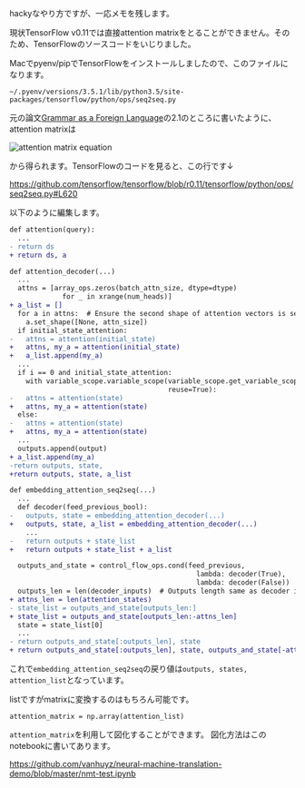 hackyなやり方ですが、一応メモを残します。

現状TensorFlow v0.11では直接attention matrixをとることができません。そのため、TensorFlowのソースコードをいじりました。

Macでpyenv/pipでTensorFlowをインストールしましたので、このファイルになります。

```
~/.pyenv/versions/3.5.1/lib/python3.5/site-packages/tensorflow/python/ops/seq2seq.py
```

元の論文[Grammar as a Foreign Language](https://arxiv.org/abs/1412.7449)の2.1のところに書いたように、attention matrixは

![attention matrix equation](https://github.com/vanhuyz/neural-machine-translation-demo/blob/master/docs/attn_equation.gif?raw=true)

から得られます。TensorFlowのコードを見ると、この行です↓

https://github.com/tensorflow/tensorflow/blob/r0.11/tensorflow/python/ops/seq2seq.py#L620

以下のように編集します。

```diff
def attention(query):
  ...
- return ds
+ return ds, a
```

```diff
def attention_decoder(...)
  ...
  attns = [array_ops.zeros(batch_attn_size, dtype=dtype)
             for _ in xrange(num_heads)]
+ a_list = []
  for a in attns:  # Ensure the second shape of attention vectors is set.
    a.set_shape([None, attn_size])
  if initial_state_attention:
-   attns = attention(initial_state)
+   attns, my_a = attention(initial_state)
+   a_list.append(my_a)
  ...
  if i == 0 and initial_state_attention:
    with variable_scope.variable_scope(variable_scope.get_variable_scope(),
                                       reuse=True):
-   attns = attention(state)
+   attns, my_a = attention(state)
  else:
-   attns = attention(state)
+   attns, my_a = attention(state)
  ...
  outputs.append(output)
+ a_list.append(my_a)
-return outputs, state,
+return outputs, state, a_list
```

```diff
def embedding_attention_seq2seq(...)
  ...
  def decoder(feed_previous_bool):
-   outputs, state = embedding_attention_decoder(...)
+   outputs, state, a_list = embedding_attention_decoder(...)
    ...
-   return outputs + state_list
+   return outputs + state_list + a_list

  outputs_and_state = control_flow_ops.cond(feed_previous,
                                              lambda: decoder(True),
                                              lambda: decoder(False))
  outputs_len = len(decoder_inputs)  # Outputs length same as decoder inputs.
+ attns_len = len(attention_states)
- state_list = outputs_and_state[outputs_len:]
+ state_list = outputs_and_state[outputs_len:-attns_len]
  state = state_list[0]
  ...
- return outputs_and_state[:outputs_len], state
+ return outputs_and_state[:outputs_len], state, outputs_and_state[-attns_len:]
```

これで`embedding_attention_seq2seq`の戻り値は`outputs, states, attention_list`となっています。

listですがmatrixに変換するのはもちろん可能です。

```py3
attention_matrix = np.array(attention_list)
```

`attention_matrix`を利用して図化することができます。
図化方法はこのnotebookに書いてあります。

https://github.com/vanhuyz/neural-machine-translation-demo/blob/master/nmt-test.ipynb

